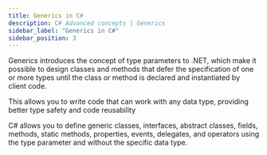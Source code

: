```yaml
---
title: Generics in C#
description: C# Advanced concepts | Generics
sidebar_label: "Generics in C#"
sidebar_position: 3
---
```


Generics introduces the concept of type parameters to .NET, which make it possible to design classes and methods that defer the specification of one or more types until the class or method is declared and instantiated by client code.

This allows you to write code that can work with any data type, providing better type safety and code reusability

C# allows you to define generic classes, interfaces, abstract classes, fields, methods, static methods, properties, events, delegates, and operators using the type parameter and without the specific data type.
